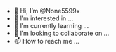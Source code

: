 - 👋 Hi, I’m @None5599x
- 👀 I’m interested in ...
- 🌱 I’m currently learning ...
- 💞️ I’m looking to collaborate on ...
- 📫 How to reach me ...

<!---
None5599x/None5599x is a ✨ special ✨ repository because its `README.md` (this file) appears on your GitHub profile.
You can click the Preview link to take a look at your changes.
--->
